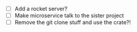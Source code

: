 - [ ] Add a rocket server?
- [ ] Make microservice talk to the sister project
- [ ] Remove the git clone stuff and use the crate?!